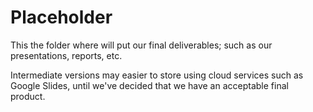 # Placeholder

This the folder where will put our final deliverables; such as our presentations, reports, etc.

Intermediate versions may easier to store using cloud services such as Google Slides, until we've decided that we have an acceptable final product.